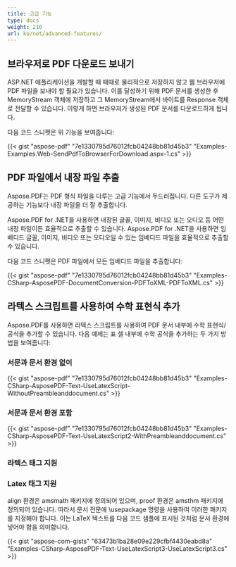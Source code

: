 ```yaml
---
title: 고급 기능
type: docs
weight: 210
url: ko/net/advanced-features/
---
```


## 브라우저로 PDF 다운로드 보내기

ASP.NET 애플리케이션을 개발할 때 때때로 물리적으로 저장하지 않고 웹 브라우저에 PDF 파일을 보내야 할 필요가 있습니다. 이를 달성하기 위해 PDF 문서를 생성한 후 MemoryStream 객체에 저장하고 그 MemoryStream에서 바이트를 Response 객체로 전달할 수 있습니다. 이렇게 하면 브라우저가 생성된 PDF 문서를 다운로드하게 됩니다.

다음 코드 스니펫은 위 기능을 보여줍니다:

{{< gist "aspose-pdf" "7e1330795d76012fcb04248bb81d45b3" "Examples-Examples.Web-SendPdfToBrowserForDownload.aspx-1.cs" >}}

## PDF 파일에서 내장 파일 추출

Aspose.PDF는 PDF 형식 파일을 다루는 고급 기능에서 두드러집니다. 다른 도구가 제공하는 기능보다 내장 파일을 더 잘 추출합니다.

Aspose.PDF for .NET을 사용하면 내장된 글꼴, 이미지, 비디오 또는 오디오 등 어떤 내장 파일이든 효율적으로 추출할 수 있습니다.
Aspose.PDF for .NET을 사용하면 임베디드 글꼴, 이미지, 비디오 또는 오디오일 수 있는 임베디드 파일을 효율적으로 추출할 수 있습니다.

다음 코드 스니펫은 PDF 파일에서 모든 임베디드 파일을 추출합니다:

{{< gist "aspose-pdf" "7e1330795d76012fcb04248bb81d45b3" "Examples-CSharp-AsposePDF-DocumentConversion-PDFToXML-PDFToXML.cs" >}}

## 라텍스 스크립트를 사용하여 수학 표현식 추가

Aspose.PDF를 사용하면 라텍스 스크립트를 사용하여 PDF 문서 내부에 수학 표현식/공식을 추가할 수 있습니다. 다음 예제는 표 셀 내부에 수학 공식을 추가하는 두 가지 방법을 보여줍니다:

### 서문과 문서 환경 없이

{{< gist "aspose-pdf" "7e1330795d76012fcb04248bb81d45b3" "Examples-CSharp-AsposePDF-Text-UseLatexScript-WithoutPreambleanddocument.cs" >}}

### 서문과 문서 환경 포함

{{< gist "aspose-pdf" "7e1330795d76012fcb04248bb81d45b3" "Examples-CSharp-AsposePDF-Text-UseLatexScript2-WithPreambleanddocument.cs" >}}

### 라텍스 태그 지원
### Latex 태그 지원

align 환경은 amsmath 패키지에 정의되어 있으며, proof 환경은 amsthm 패키지에 정의되어 있습니다. 따라서 문서 전문에 \usepackage 명령을 사용하여 이러한 패키지를 지정해야 합니다. 이는 LaTeX 텍스트를 다음 코드 샘플에 표시된 것처럼 문서 환경에 넣어야 함을 의미합니다.

{{< gist "aspose-com-gists" "63473b1ba28e09e229cfbf4430eabd8a" "Examples-CSharp-AsposePDF-Text-UseLatexScript3-UseLatexScript3.cs" >}}
